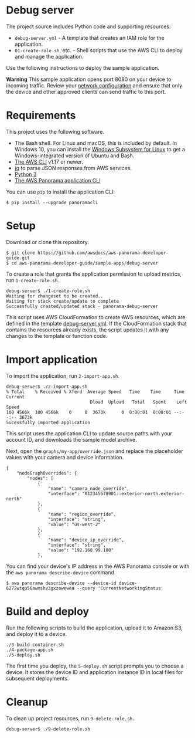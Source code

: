 # Debug server

The project source includes Python code and supporting resources:

- `debug-server.yml` - A template that creates an IAM role for the application.
- `01-create-role.sh`, etc. - Shell scripts that use the AWS CLI to deploy and manage the application.

Use the following instructions to deploy the sample application.

**Warning** This sample application opens port 8080 on your device to incoming traffic. Review your [network configuration](https://docs.aws.amazon.com/panorama/latest/dev/appliance-network.html) and ensure that only the device and other approved clients can send traffic to this port.

# Requirements

This project uses the following software.

- The Bash shell. For Linux and macOS, this is included by default. In Windows 10, you can install the [Windows Subsystem for Linux](https://docs.microsoft.com/en-us/windows/wsl/install-win10) to get a Windows-integrated version of Ubuntu and Bash.
- [The AWS CLI](https://docs.aws.amazon.com/cli/latest/userguide/cli-chap-install.html) v1.17 or newer.
- [jq](https://stedolan.github.io/jq/) to parse JSON responses from AWS services.
- [Python 3](https://www.python.org/downloads/)
- [The AWS Panorama application CLI](https://github.com/aws/aws-panorama-cli)

You can use `pip` to install the application CLI:

    $ pip install --upgrade panoramacli

# Setup

Download or clone this repository.

    $ git clone https://github.com/awsdocs/aws-panorama-developer-guide.git
    $ cd aws-panorama-developer-guide/sample-apps/debug-server

To create a role that grants the application permission to upload metrics, run `1-create-role.sh`.

    debug-server$ ./1-create-role.sh
    Waiting for changeset to be created..
    Waiting for stack create/update to complete
    Successfully created/updated stack - panorama-debug-server

This script uses AWS CloudFormation to create AWS resources, which are defined in the template [debug-server.yml](debug-server.yml). If the CloudFormation stack that contains the resources already exists, the script updates it with any changes to the template or function code.

# Import application

To import the application, run `2-import-app.sh`.

    debug-server$ ./2-import-app.sh
    % Total    % Received % Xferd  Average Speed   Time    Time     Time  Current
                                    Dload  Upload   Total   Spent    Left  Speed
    100 4566k  100 4566k    0     0  3673k      0  0:00:01  0:00:01 --:--:-- 3673k
    Sucessfully imported application

This script uses the application CLI to update source paths with your account ID, and downloads the sample model archive.

Next, open the `graphs/my-app/override.json` and replace the placeholder values with your camera and device information.

    {
        "nodeGraphOverrides": {
            "nodes": [
                {
                    "name": "camera_node_override",
                    "interface": "012345678901::exterior-north.exterior-north"
                },
                {
                    "name": "region_override",
                    "interface": "string",
                    "value": "us-west-2"
                },
                {
                    "name": "device_ip_override",
                    "interface": "string",
                    "value": "192.168.99.100"
                },

You can find your device's IP address in the AWS Panorama console or with the `aws panorama describe-device` command.

    $ aws panorama describe-device --device-id device-6272wtqu56awmshv3gxzowewea --query 'CurrentNetworkingStatus'

# Build and deploy

Run the following scripts to build the application, upload it to Amazon S3, and deploy it to a device.

    ./3-build-container.sh
    ./4-package-app.sh
    ./5-deploy.sh

The first time you deploy, the `5-deploy.sh` script prompts you to choose a device. It stores the device ID and application instance ID in local files for subsequent deployments.

# Cleanup

To clean up project resources, run `9-delete-role.sh`.

    debug-server$ ./9-delete-role.sh